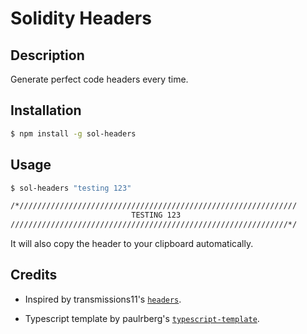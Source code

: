 # Solidity Headers

## Description

Generate perfect code headers every time.

## Installation

```sh
$ npm install -g sol-headers
```

## Usage

```sh
$ sol-headers "testing 123"
```

```sh
/*//////////////////////////////////////////////////////////////
                           TESTING 123
//////////////////////////////////////////////////////////////*/
```

It will also copy the header to your clipboard automatically.

## Credits

- Inspired by transmissions11's [`headers`](https://github.com/transmissions11/headers).

- Typescript template by paulrberg's [`typescript-template`](https://github.com/paulrberg/typescript-template).
